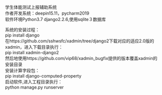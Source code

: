 学生体能测试上报辅助系统<br>
作者开发系统：deepin15.11，pycharm2019<br>
软件环境Python3.7 django2.2.6,使用sqlite３数据库<br>

系统的安装过程：<br>
pip install django<br>
在https://github.com/sshwsfc/xadmin/tree/django2下载对应的适应2.0版的xadmin，进入下载目录执行：<br>
pip install xadmin-django2<br>
然后地使用https://github.com/vip68/xadmin_bugfix提供的版本覆盖xadmin的安装目录<br>
安装计算字段包：<br>
pip install django-computed-property<br>
启动软件,进入工程目录执行：<br>
python manage.py runserver<br>